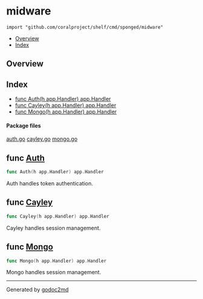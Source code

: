 

# midware
`import "github.com/coralproject/shelf/cmd/sponged/midware"`

* [Overview](#pkg-overview)
* [Index](#pkg-index)

## <a name="pkg-overview">Overview</a>



## <a name="pkg-index">Index</a>
* [func Auth(h app.Handler) app.Handler](#Auth)
* [func Cayley(h app.Handler) app.Handler](#Cayley)
* [func Mongo(h app.Handler) app.Handler](#Mongo)


#### <a name="pkg-files">Package files</a>
[auth.go](/src/github.com/coralproject/shelf/cmd/sponged/midware/auth.go) [cayley.go](/src/github.com/coralproject/shelf/cmd/sponged/midware/cayley.go) [mongo.go](/src/github.com/coralproject/shelf/cmd/sponged/midware/mongo.go) 





## <a name="Auth">func</a> [Auth](/src/target/auth.go?s=239:275#L3)
``` go
func Auth(h app.Handler) app.Handler
```
Auth handles token authentication.



## <a name="Cayley">func</a> [Cayley](/src/target/cayley.go?s=430:468#L10)
``` go
func Cayley(h app.Handler) app.Handler
```
Cayley handles session management.



## <a name="Mongo">func</a> [Mongo](/src/target/mongo.go?s=274:311#L4)
``` go
func Mongo(h app.Handler) app.Handler
```
Mongo handles session management.








- - -
Generated by [godoc2md](http://godoc.org/github.com/davecheney/godoc2md)
